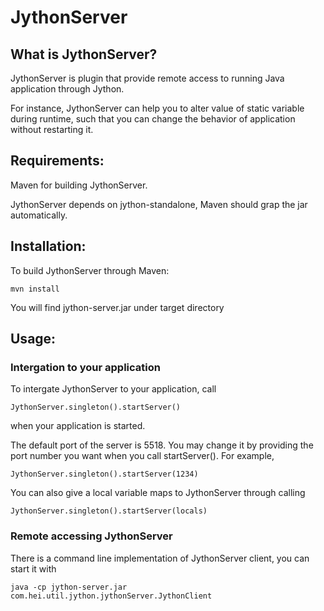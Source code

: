 JythonServer
============

What is JythonServer?
---------------------

JythonServer is plugin that provide remote access to running Java application through Jython.

For instance, JythonServer can help you to alter value of static variable during runtime, such that you can change the behavior of application without restarting it.

Requirements:
-------------

Maven for building JythonServer.

JythonServer depends on jython-standalone, Maven should grap the jar automatically.

Installation:
-------------

To build JythonServer through Maven:

    mvn install

You will find jython-server.jar under target directory

Usage:
------

### Intergation to your application

To intergate JythonServer to your application, call

    JythonServer.singleton().startServer()

when your application is started.

The default port of the server is 5518. You may change it by providing the port number you want when you call startServer(). For example,

    JythonServer.singleton().startServer(1234)

You can also give a local variable maps to JythonServer through calling

    JythonServer.singleton().startServer(locals)

### Remote accessing JythonServer

There is a command line implementation of JythonServer client, you can start it with

    java -cp jython-server.jar com.hei.util.jython.jythonServer.JythonClient
